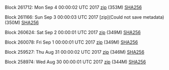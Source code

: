 Block 261712: Mon Sep  4 00:00:02 UTC 2017 [zip](https://transfer.sh/gpRkb/bootstrap.dat.20170904.zip) (353M) [SHA256](https://transfer.sh/cKe0l/sha256.txt)

Block 261166: Sun Sep  3 00:00:03 UTC 2017 [zip](Could not save metadata) (350M) [SHA256](https://transfer.sh/1vxL2/sha256.txt)

Block 260624: Sat Sep  2 00:00:01 UTC 2017 [zip](https://transfer.sh/ClCvT/bootstrap.dat.20170902.zip) (349M) [SHA256](https://transfer.sh/AR8av/sha256.txt)

Block 260078: Fri Sep  1 00:00:01 UTC 2017 [zip](https://transfer.sh/aQQ6Q/bootstrap.dat.20170901.zip) (349M) [SHA256](https://transfer.sh/vaqQF/sha256.txt)

Block 259527: Thu Aug 31 00:00:02 UTC 2017 [zip](https://transfer.sh/EwhLE/bootstrap.dat.20170831.zip) (346M) [SHA256](https://transfer.sh/40Ww1/sha256.txt)

Block 258974: Wed Aug 30 00:00:01 UTC 2017 [zip](https://transfer.sh/nCNoC/bootstrap.dat.20170830.zip) (344M) [SHA256](https://transfer.sh/RVpnH/sha256.txt)
